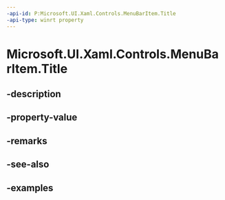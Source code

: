 ```yaml
---
-api-id: P:Microsoft.UI.Xaml.Controls.MenuBarItem.Title
-api-type: winrt property
---
```


<!-- Property syntax.
public string Title { get;  set; }
-->

# Microsoft.UI.Xaml.Controls.MenuBarItem.Title

## -description

## -property-value

## -remarks

## -see-also

## -examples


